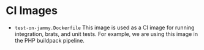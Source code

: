 # CI Images

- `test-on-jammy.Dockerfile`
This image is used as a CI image for running integration, brats, and
unit tests. For example, we are using this image in the PHP buildpack
pipeline.
